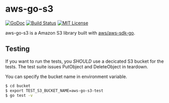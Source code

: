 # aws-go-s3

[![GoDoc](http://img.shields.io/badge/godoc-reference-blue.svg)](http://godoc.org/github.com/nabeken/aws-go-s3/queue)
[![Build Status](https://img.shields.io/travis/nabeken/aws-go-s3/master.svg)](https://travis-ci.org/nabeken/aws-go-s3)
[![MIT License](http://img.shields.io/badge/license-MIT-blue.svg)](https://github.com/nabeken/aws-go-s3/blob/master/LICENSE)

aws-go-s3 is a Amazon S3 library built with [aws/aws-sdk-go](https://github.com/aws/aws-sdk-go).

## Testing

If you want to run the tests, you *SHOULD* use a decicated S3 bucket for the tests.
The test suite issues PutObject and DeleteObject in teardown.

You can specify the bucket name in environment variable.

```sh
$ cd bucket
$ export TEST_S3_BUCKET_NAME=aws-go-s3-test
$ go test -v
```
